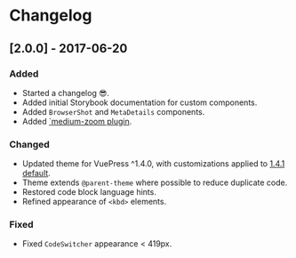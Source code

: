# Changelog

## [2.0.0] - 2017-06-20
### Added
- Started a changelog 😎.
- Added initial Storybook documentation for custom components.
- Added `BrowserShot` and `MetaDetails` components.
- Added [`medium-zoom plugin](https://vuepress.github.io/en/plugins/medium-zoom/).

### Changed
- Updated theme for VuePress ^1.4.0, with customizations applied to [1.4.1 default](https://github.com/vuejs/vuepress/tree/v1.4.1/packages/@vuepress/theme-default).
- Theme extends `@parent-theme` where possible to reduce duplicate code.
- Restored code block language hints.
- Refined appearance of `<kbd>` elements.

### Fixed
- Fixed `CodeSwitcher` appearance < 419px.